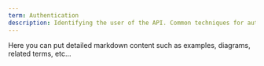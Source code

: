 ```yaml
---
term: Authentication
description: Identifying the user of the API. Common techniques for authentication include API Keys and OAuth.
---
```


Here you can put detailed markdown content such as examples, diagrams, related terms, etc... 